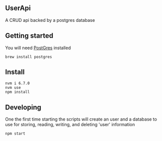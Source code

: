 ## UserApi
A CRUD api backed by a postgres database

## Getting started

You will need [PostGres](https://www.postgresql.org/) installed

```
brew install postgres
```

## Install

```
nvm i 6.7.0
nvm use 
npm install
```

## Developing
One the first time starting the scripts will create an user and a database to use for storing, reading, writing, and deleting 'user' information

```
npm start
```
